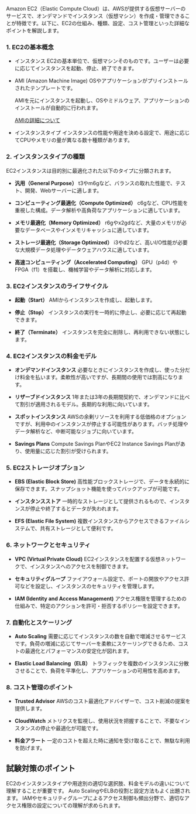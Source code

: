 Amazon EC2（Elastic Compute Cloud）は、AWSが提供する仮想サーバーのサービスで、オンデマンドでインスタンス（仮想マシン）を作成・管理できることが特徴です。以下に、EC2の仕組み、種類、設定、コスト管理といった詳細なポイントを解説します。

### 1. EC2の基本概念

* インスタンス
  EC2の基本単位で、仮想マシンそのものです。ユーザーは必要に応じてインスタンスを起動、停止、終了できます。

* AMI (Amazon Machine Image)
  OSやアプリケーションがプリインストールされたテンプレートです。

  AMIを元にインスタンスを起動し、OSやミドルウェア、アプリケーションのインストールが自動的に行われます。

  [AMIの詳細について](./AMI.md)

* インスタンスタイプ
  インスタンスの性能や用途を決める設定で、用途に応じてCPUやメモリの量が異なる数十種類があります。


### 2. インスタンスタイプの種類

EC2インスタンスは目的別に最適化された以下のタイプに分類されます。

* **汎用（General Purpose）**
  t3やm6gなど、バランスの取れた性能で、テスト、開発、Webサーバーに適します。

* **コンピューティング最適化（Compute Optimized）**
  c6gなど、CPU性能を重視した構成。データ解析や高負荷なアプリケーションに適しています。

* **メモリ最適化（Memory Optimized）**
  r6gやx2gdなど、大量のメモリが必要なデータベースやインメモリキャッシュに適しています。

* **ストレージ最適化（Storage Optimized）**
  i3やd2など、高いI/O性能が必要な大規模データ処理やデータウェアハウスに適しています。

* **高速コンピューティング（Accelerated Computing）**
  GPU（p4d）やFPGA（f1）を搭載し、機械学習やデータ解析に対応します。

### 3. EC2インスタンスのライフサイクル
* **起動（Start）**
  AMIからインスタンスを作成し、起動します。

* **停止（Stop）**
  インスタンスの実行を一時的に停止し、必要に応じて再起動できます。

* **終了（Terminate）**
  インスタンスを完全に削除し、再利用できない状態にします。

### 4. EC2インスタンスの料金モデル
* **オンデマンドインスタンス**
  必要なときにインスタンスを作成し、使った分だけ料金を払います。柔軟性が高いですが、長期間の使用では割高になります。

* **リザーブドインスタンス**
  1年または3年の長期間契約で、オンデマンドに比べて割引が適用されるモデル。長期的な利用に向いています。

* **スポットインスタンス**
  AWSの余剰リソースを利用する低価格のオプションですが、利用中のインスタンスが停止する可能性があります。バッチ処理やデータ解析など、中断可能なジョブに向いています。

* **Savings Plans**
  Compute Savings PlanやEC2 Instance Savings Planがあり、使用量に応じた割引が受けられます。

### 5. EC2ストレージオプション
* **EBS (Elastic Block Store)**
  高性能ブロックストレージで、データを永続的に保存できます。スナップショット機能を使ってバックアップが可能です。

* **インスタンスストア**
  一時的なストレージとして提供されるもので、インスタンスが停止や終了するとデータが失われます。

* **EFS (Elastic File System)**
  複数インスタンスからアクセスできるファイルシステムで、共有ストレージとして便利です。

### 6. ネットワークとセキュリティ
* **VPC (Virtual Private Cloud)**
  EC2インスタンスを配置する仮想ネットワークで、インスタンスへのアクセスを制御できます。

* **セキュリティグループ**
  ファイアウォール設定で、ポートの開放やアクセス許可などを設定し、インスタンスのセキュリティを管理します。

* **IAM (Identity and Access Management)**
  アクセス権限を管理するための仕組みで、特定のアクションを許可・拒否するポリシーを設定できます。

### 7. 自動化とスケーリング
* **Auto Scaling**
  需要に応じてインスタンスの数を自動で増減させるサービスです。負荷の増減に応じてサーバーを柔軟にスケーリングできるため、コストの最適化とパフォーマンスの安定化が図れます。

* **Elastic Load Balancing（ELB）**
  トラフィックを複数のインスタンスに分散させることで、負荷を平準化し、アプリケーションの可用性を高めます。

### 8. コスト管理のポイント
* **Trusted Advisor**
  AWSのコスト最適化アドバイザーで、コスト削減の提案を提供します。

* **CloudWatch**
  メトリクスを監視し、使用状況を把握することで、不要なインスタンスの停止や最適化が可能です。

* **料金アラート**
  一定のコストを超えた時に通知を受け取ることで、無駄な利用を防げます。

## 試験対策のポイント
EC2のインスタンスタイプや用途別の適切な選択肢、料金モデルの違いについて理解することが重要です。
Auto ScalingやELBの役割と設定方法もよく出題されます。
IAMやセキュリティグループによるアクセス制御も頻出分野で、適切なアクセス権限の設定についての理解が求められます。